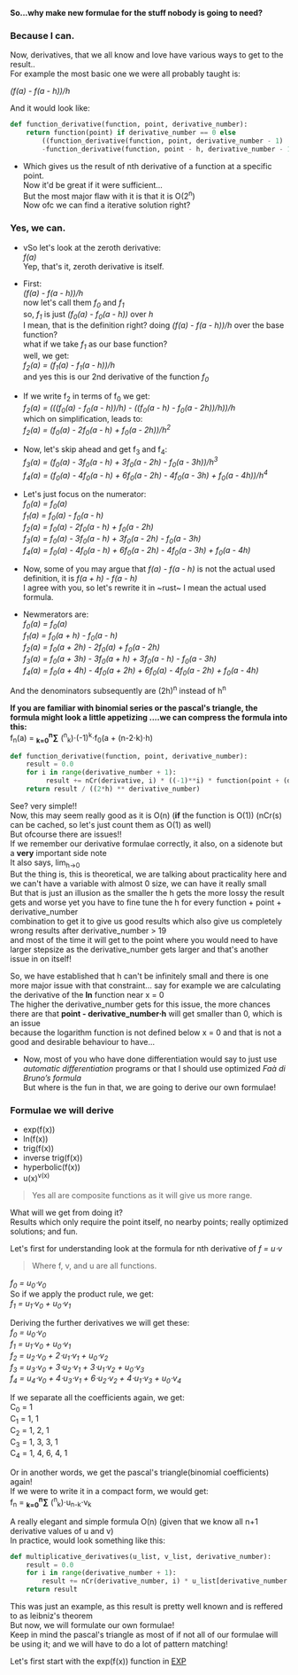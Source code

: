 **So...why make new formulae for the stuff nobody is going to need?**  
### Because I can.

Now, derivatives, that we all know and love have various ways to get to the result..  
For example the most basic one we were all probably taught is:

*(f(a) - f(a - h))/h*

And it would look like:
```python
def function_derivative(function, point, derivative_number):
    return function(point) if derivative_number == 0 else
        ((function_derivative(function, point, derivative_number - 1)
        -function_derivative(function, point - h, derivative_number - 1)) / h)
```

- Which gives us the result of nth derivative of a function at a specific point.  
Now it'd be great if it were sufficient...  
But the most major flaw with it is that it is O(2<sup>n</sup>)  
Now ofc we can find a iterative solution right?

### Yes, we can.

- vSo let's look at the zeroth derivative:  
*f(a)*  
Yep, that's it, zeroth derivative is itself.

- First:  
*(f(a) - f(a - h))/h*  
now let's call them *f<sub>0</sub>* and *f<sub>1</sub>*  
so, *f<sub>1</sub>* is just *(f<sub>0</sub>(a) - f<sub>0</sub>(a - h))* over *h*  
I mean, that is the definition right? doing *(f(a) - f(a - h))/h* over the base function?  
what if we take *f<sub>1</sub>* as our base function?  
well, we get:  
*f<sub>2</sub>(a) = (f<sub>1</sub>(a) - f<sub>1</sub>(a - h))/h*  
and yes this is our 2nd derivative of the function *f<sub>0</sub>*

- If we write f<sub>2</sub> in terms of f<sub>0</sub> we get:  
*f<sub>2</sub>(a) = (((f<sub>0</sub>(a) - f<sub>0</sub>(a - h))/h) - ((f<sub>0</sub>(a - h) - f<sub>0</sub>(a - 2h))/h))/h*  
which on simplification, leads to:  
*f<sub>2</sub>(a) = (f<sub>0</sub>(a) - 2f<sub>0</sub>(a - h) + f<sub>0</sub>(a - 2h))/h<sup>2</sup>*

- Now, let's skip ahead and get f<sub>3</sub> and f<sub>4</sub>:  
*f<sub>3</sub>(a) = (f<sub>0</sub>(a) - 3f<sub>0</sub>(a - h) + 3f<sub>0</sub>(a - 2h) - f<sub>0</sub>(a - 3h))/h<sup>3</sup>*  
*f<sub>4</sub>(a) = (f<sub>0</sub>(a) - 4f<sub>0</sub>(a - h) + 6f<sub>0</sub>(a - 2h) - 4f<sub>0</sub>(a - 3h) + f<sub>0</sub>(a - 4h))/h<sup>4</sup>*  

- Let's just focus on the numerator:  
*f<sub>0</sub>(a) = f<sub>0</sub>(a)  
f<sub>1</sub>(a) = f<sub>0</sub>(a) - f<sub>0</sub>(a - h)  
f<sub>2</sub>(a) = f<sub>0</sub>(a) - 2f<sub>0</sub>(a - h) + f<sub>0</sub>(a - 2h)  
f<sub>3</sub>(a) = f<sub>0</sub>(a) - 3f<sub>0</sub>(a - h) + 3f<sub>0</sub>(a - 2h) - f<sub>0</sub>(a - 3h)  
f<sub>4</sub>(a) = f<sub>0</sub>(a) - 4f<sub>0</sub>(a - h) + 6f<sub>0</sub>(a - 2h) - 4f<sub>0</sub>(a - 3h) + f<sub>0</sub>(a - 4h)*

- Now, some of you may argue that *f(a) - f(a - h)* is not the actual used definition, it is *f(a + h) - f(a - h)*  
I agree with you, so let's rewrite it in ~rust~ I mean the actual used formula.  

- Newmerators are:  
*f<sub>0</sub>(a) = f<sub>0</sub>(a)  
f<sub>1</sub>(a) = f<sub>0</sub>(a + h) - f<sub>0</sub>(a - h)  
f<sub>2</sub>(a) = f<sub>0</sub>(a + 2h) - 2f<sub>0</sub>(a) + f<sub>0</sub>(a - 2h)  
f<sub>3</sub>(a) = f<sub>0</sub>(a + 3h) - 3f<sub>0</sub>(a + h) + 3f<sub>0</sub>(a - h) - f<sub>0</sub>(a - 3h)  
f<sub>4</sub>(a) = f<sub>0</sub>(a + 4h) - 4f<sub>0</sub>(a + 2h) + 6f<sub>0</sub>(a) - 4f<sub>0</sub>(a - 2h) + f<sub>0</sub>(a - 4h)*

And the denominators subsequently are (2h)<sup>n</sup> instead of h<sup>n</sup>

**If you are familiar with binomial series or the pascal's triangle, the formula might look a little **appetizing** ....we can compress the formula into this:**  
f<sub>n</sub>(a) = **<sub>k=0</sub><sup>n</sup>∑** (<sup>n</sup><sub>k</sub>)⋅(-1)<sup>k</sup>⋅f<sub>0</sub>(a + (n-2⋅k)⋅h)  
```python
def function_derivative(function, point, derivative_number):
    result = 0.0
    for i in range(derivative_number + 1):
         result += nCr(derivative, i) * ((-1)**i) * function(point + (derivative_number - 2*i)*h)
    return result / ((2*h) ** derivative_number)
```

See? very simple!!  
Now, this may seem really good as it is O(n) (**if** the function is O(1)) (nCr(s) can be cached, so let's just count them as O(1) as well)  
But ofcourse there are issues!!  
If we remember our derivative formulae correctly, it also, on a sidenote but a **very** important side note  
It also says, lim<sub>h->0</sub>  
But the thing is, this is theoretical, we are talking about practicality here and we can't have a variable with almost 0 size, we can have it really small  
But that is just an illusion as the smaller the h gets the more lossy the result gets and worse yet you have to fine tune the h for every function + point + derivative_number  
combination to get it to give us good results which also give us completely wrong results after derivative_number > 19  
and most of the time it will get to the point where you would need to have larger stepsize as the derivative_number gets larger and that's another issue in on itself!  

So, we have established that h can't be infinitely small and there is one more major issue with that constraint...
say for example we are calculating the derivative of the **ln** function near x = 0  
The higher the derivative_number gets for this issue, the more chances there are that **point - derivative_number⋅h** will get smaller than 0, which is an issue  
because the logarithm function is not defined below x = 0 and that is not a good and desirable behaviour to have...

- Now, most of you who have done differentiation would say to just use *automatic differentiation* programs or that I should use optimized *Faà di Bruno’s formula*  
But where is the fun in that, we are going to derive our own formulae!

### Formulae we will derive
- exp(f(x))
- ln(f(x))
- trig(f(x))
- inverse trig(f(x))
- hyperbolic(f(x))
- u(x)<sup>v(x)</sup>  
> Yes all are composite functions as it will give us more range.

What will we get from doing it?  
Results which only require the point itself, no nearby points; really optimized solutions; and fun.

Let's first for understanding look at the formula for nth derivative of *f = u⋅v*  
> Where f, v, and u are all functions.

*f<sub>0</sub> = u<sub>0</sub>⋅v<sub>0</sub>*  
So if we apply the product rule, we get:  
*f<sub>1</sub> = u<sub>1</sub>⋅v<sub>0</sub> + u<sub>0</sub>⋅v<sub>1</sub>*  

Deriving the further derivatives we will get these:  
*f<sub>0</sub> = u<sub>0</sub>⋅v<sub>0</sub>  
f<sub>1</sub> = u<sub>1</sub>⋅v<sub>0</sub> + u<sub>0</sub>⋅v<sub>1</sub>  
f<sub>2</sub> = u<sub>2</sub>⋅v<sub>0</sub> + 2⋅u<sub>1</sub>⋅v<sub>1</sub> + u<sub>0</sub>⋅v<sub>2</sub>  
f<sub>3</sub> = u<sub>3</sub>⋅v<sub>0</sub> + 3⋅u<sub>2</sub>⋅v<sub>1</sub> + 3⋅u<sub>1</sub>⋅v<sub>2</sub> + u<sub>0</sub>⋅v<sub>3</sub>  
f<sub>4</sub> = u<sub>4</sub>⋅v<sub>0</sub> + 4⋅u<sub>3</sub>⋅v<sub>1</sub> + 6⋅u<sub>2</sub>⋅v<sub>2</sub> + 4⋅u<sub>1</sub>⋅v<sub>3</sub> + u<sub>0</sub>⋅v<sub>4</sub>*

If we separate all the coefficients again, we get:  
C<sub>0</sub> = 1  
C<sub>1</sub> = 1, 1  
C<sub>2</sub> = 1, 2, 1  
C<sub>3</sub> = 1, 3, 3, 1  
C<sub>4</sub> = 1, 4, 6, 4, 1

Or in another words, we get the pascal's triangle(binomial coefficients) again!  
If we were to write it in a compact form, we would get:  
f<sub>n</sub> = **<sub>k=0</sub><sup>n</sup>∑** (<sup>n</sup><sub>k</sub>)⋅u<sub>n-k</sub>⋅v<sub>k</sub>

A really elegant and simple formula O(n) (given that we know all n+1 derivative values of u and v)  
In practice, would look something like this:  
```python
def multiplicative_derivatives(u_list, v_list, derivative_number):
    result = 0.0
    for i in range(derivative_number + 1):
        result += nCr(derivative_number, i) * u_list[derivative_number - i] * v_list[i]
    return result
```

This was just an example, as this result is pretty well known and is reffered to as leibniz's theorem  
But now, we will formulate our own formulae!  
Keep in mind the pascal's triangle as most of if not all of our formulae will be using it; and we will have to do a lot of pattern matching!  

Let's first start with the exp(f(x)) function in [EXP](EXP.md)
